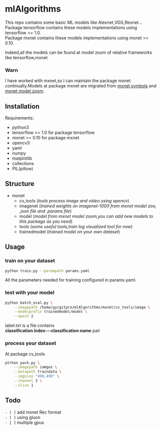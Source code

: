 # mlAlgorithms
This repo contains some basic ML models like Alexnet,VGG,Resnet...<br/>
Package tensorflow contains these models implementations using tensorflow >= 1.0.<br/>
Package mxnet contains these models implementations using mxnet >= 0.10.

Indeed,all the models can be found at model zoom of relative frameworks like tensorflow,mxnet

### Warn
I have worked with mxnet,so I can maintain the package mxnet continually.Models at package 
mxnet are migrated from [mxnet symbols](https://github.com/apache/incubator-mxnet/tree/master/example) 
and [mxnet model zoom](http://data.mxnet.io/models/).

## Installation
Requirements:
* python3
* tensorflow >= 1.0 for package tensorflow
* mxnet >= 0.10 for package mxnet
* opencv3
* yaml
* numpy
* matplotlib
* collections
* PIL(pillow)

## Structure
- mxnet
    - cv_tools (*tools process image and video using opencv*)
    - imagenet (*trained weights on imagenet-1000 from mxnet model zoo, .json file and .params file*)
    - model (*model from mxnet model zoom,you can add new models to this package as you need*)
    - tools (*some useful tools,train log visualized tool for now*)
    - trainedmodel (*trained model on your own dataset*)

## Usage

### train on your dataset

```bash
python train.py --parampath params.yaml
```
All the parameters needed for training configured in params.yaml.

### test with your model
```bash
python batch_eval.py \
    --imagepath /home/gy/gitpro/mlAlgorithms/mxnet/cv_tools/image \
    --modelprefix trainedmodel/model \
    --epoch 2
```
label.txt is a file contains <br/>
<b>classification index---classification name</b> pair

### process your dataset
At package cv_tools
```bash
ptrhon pack.py \
    --imagepath iamges \
    --datapath traindata \
    --imgsize "499,499" \
    --channel 3 \
    --slice 1
```


## Todo
`- [ ]` add mxnet Rec format <br/>
`- [ ]` using gluon <br/>
`- [ ]` multiple gpus <br/>